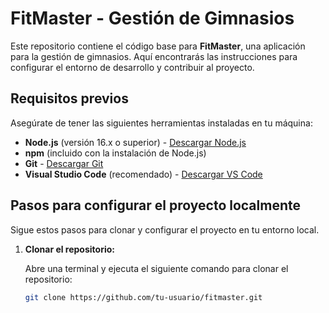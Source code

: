 # FitMaster - Gestión de Gimnasios

Este repositorio contiene el código base para **FitMaster**, una aplicación para la gestión de gimnasios. Aquí encontrarás las instrucciones para configurar el entorno de desarrollo y contribuir al proyecto.

## Requisitos previos

Asegúrate de tener las siguientes herramientas instaladas en tu máquina:

- **Node.js** (versión 16.x o superior) - [Descargar Node.js](https://nodejs.org/)
- **npm** (incluido con la instalación de Node.js)
- **Git** - [Descargar Git](https://git-scm.com/)
- **Visual Studio Code** (recomendado) - [Descargar VS Code](https://code.visualstudio.com/)

## Pasos para configurar el proyecto localmente

Sigue estos pasos para clonar y configurar el proyecto en tu entorno local.

1. **Clonar el repositorio:**

   Abre una terminal y ejecuta el siguiente comando para clonar el repositorio:

   ```bash
   git clone https://github.com/tu-usuario/fitmaster.git

   
